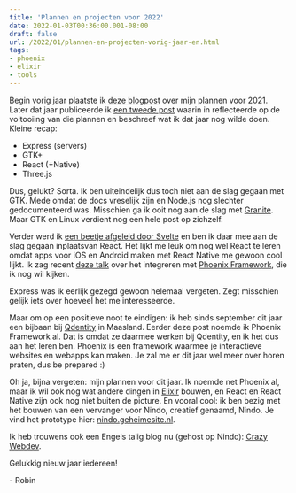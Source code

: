```yaml
---
title: 'Plannen en projecten voor 2022'
date: 2022-01-03T00:36:00.001-08:00
draft: false
url: /2022/01/plannen-en-projecten-vorig-jaar-en.html
tags: 
- phoenix
- elixir
- tools
---
```


Begin vorig jaar plaatste ik [deze blogpost](https://webdevelopment-en-meer.blogspot.com/2021/01/dit-wil-ik-leren-in-2021.html) over mijn plannen voor 2021. Later dat jaar publiceerde ik [een tweede post](https://webdevelopment-en-meer.blogspot.com/2021/07/waar-ben-ik-momenteel-in-mijn-plannen.html) waarin in reflecteerde op de voltooiing van die plannen en beschreef wat ik dat jaar nog wilde doen. Kleine recap:

*   Express (servers)
*   GTK+
*   React (+Native)
*   Three.js

Dus, gelukt? Sorta. Ik ben uiteindelijk dus toch niet aan de slag gegaan met GTK. Mede omdat de docs vreselijk zijn en Node.js nog slechter gedocumenteerd was. Misschien ga ik ooit nog aan de slag met [Granite](https://valadoc.org/granite/Granite.html). Maar GTK en Linux verdient nog een hele post op zichzelf.

Verder werd ik [een beetje afgeleid door Svelte](https://webdevelopment-en-meer.blogspot.com/2021/08/hallo-svelte.html) en ben ik daar mee aan de slag gegaan inplaatsvan React. Het lijkt me leuk om nog wel React te leren omdat apps voor iOS en Android maken met React Native me gewoon cool lijkt. Ik zag recent [deze talk](https://www.youtube.com/watch?v=Kbhl379x1cw) over het integreren met [Phoenix Framework](https://www.phoenixframework.org), die ik nog wil kijken.

Express was ik eerlijk gezegd gewoon helemaal vergeten. Zegt misschien gelijk iets over hoeveel het me interesseerde.

Maar om op een positieve noot te eindigen: ik heb sinds september dit jaar een bijbaan bij [Qdentity](https://qdentity.nl) in Maasland. Eerder deze post noemde ik Phoenix Framework al. Dat is omdat ze daarmee werken bij Qdentity, en ik het dus aan het leren ben. Phoenix is een framework waarmee je interactieve websites en webapps kan maken. Je zal me er dit jaar wel meer over horen praten, dus be prepared :)

Oh ja, bijna vergeten: mijn plannen voor dit jaar. Ik noemde net Phoenix al, maar ik wil ook nog wat andere dingen in [Elixir](https://elixir-lang.org) bouwen, en React en React Native zijn ook nog niet buiten de picture. En vooral cool: ik ben bezig met het bouwen van een vervanger voor Nindo, creatief genaamd, Nindo. Je vind het prototype hier: [nindo.geheimesite.nl](https://nindo.geheimesite.nl).

Ik heb trouwens ook een Engels talig blog nu (gehost op Nindo): [Crazy Webdev](https://nindo.geheimesite.nl/user/crzywebdev).

Gelukkig nieuw jaar iedereen!

\- Robin
